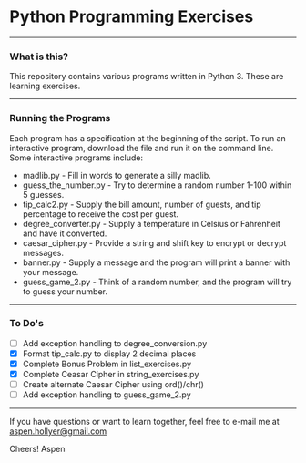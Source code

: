 # Python Programming Exercises

---------
### What is this?

This repository contains various programs written in Python 3. These are learning exercises.

-------
### Running the Programs

Each program has a specification at the beginning of the script. To run an interactive program, download the file and run it on the command line. Some interactive programs include:

* madlib.py - Fill in words to generate a silly madlib.
* guess_the_number.py - Try to determine a random number 1-100 within 5 guesses.
* tip_calc2.py - Supply the bill amount, number of guests, and tip percentage to receive the cost per guest.
* degree_converter.py - Supply a temperature in Celsius or Fahrenheit and have it converted.
* caesar_cipher.py - Provide a string and shift key to encrypt or decrypt messages.
* banner.py - Supply a message and the program will print a banner with your message.
* guess_game_2.py - Think of a random number, and the program will try to guess your number.

---------
### To Do's

- [ ] Add exception handling to degree_conversion.py
- [x] Format tip_calc.py to display 2 decimal places
- [x] Complete Bonus Problem in list_exercises.py
- [x] Complete Ceasar Cipher in string_exercises.py
- [ ] Create alternate Caesar Cipher using ord()/chr()
- [ ] Add exception handling to guess_game_2.py

----------
If you have questions or want to learn together, feel free to e-mail me at aspen.hollyer@gmail.com

Cheers!
Aspen
